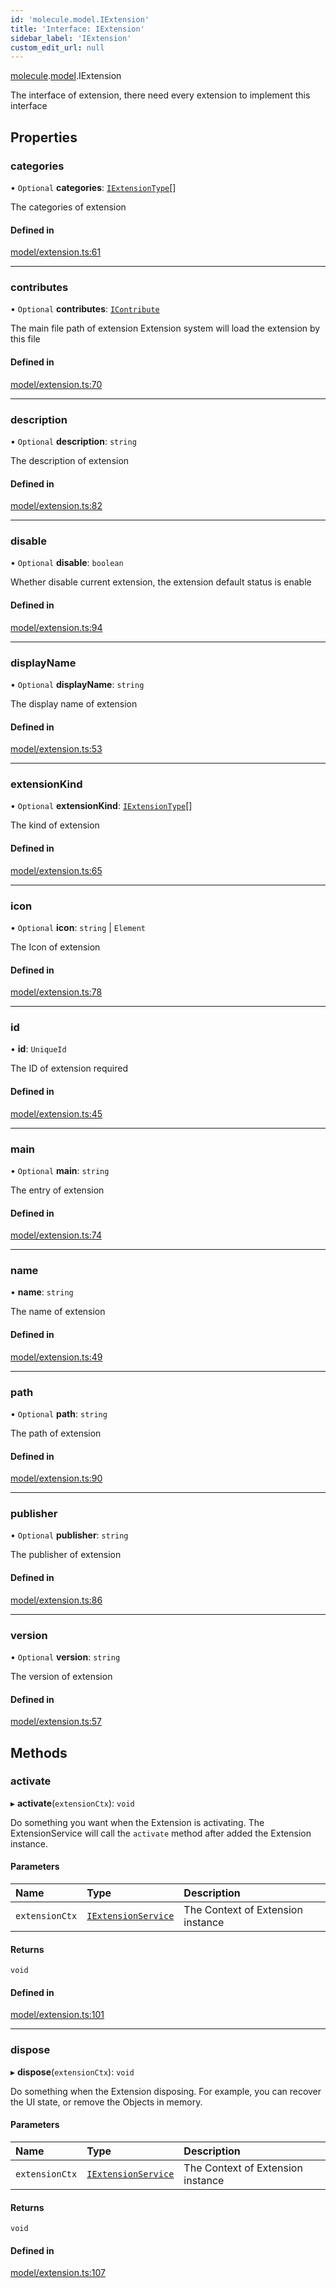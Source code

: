 ```yaml
---
id: 'molecule.model.IExtension'
title: 'Interface: IExtension'
sidebar_label: 'IExtension'
custom_edit_url: null
---
```


[molecule](../namespaces/molecule).[model](../namespaces/molecule.model).IExtension

The interface of extension,
there need every extension to implement this interface

## Properties

### categories

• `Optional` **categories**: [`IExtensionType`](../enums/molecule.model.IExtensionType)[]

The categories of extension

#### Defined in

[model/extension.ts:61](https://github.com/DTStack/molecule/blob/ff1a27ef/src/model/extension.ts#L61)

---

### contributes

• `Optional` **contributes**: [`IContribute`](molecule.model.IContribute)

The main file path of extension
Extension system will load the extension by this file

#### Defined in

[model/extension.ts:70](https://github.com/DTStack/molecule/blob/ff1a27ef/src/model/extension.ts#L70)

---

### description

• `Optional` **description**: `string`

The description of extension

#### Defined in

[model/extension.ts:82](https://github.com/DTStack/molecule/blob/ff1a27ef/src/model/extension.ts#L82)

---

### disable

• `Optional` **disable**: `boolean`

Whether disable current extension, the extension default status is enable

#### Defined in

[model/extension.ts:94](https://github.com/DTStack/molecule/blob/ff1a27ef/src/model/extension.ts#L94)

---

### displayName

• `Optional` **displayName**: `string`

The display name of extension

#### Defined in

[model/extension.ts:53](https://github.com/DTStack/molecule/blob/ff1a27ef/src/model/extension.ts#L53)

---

### extensionKind

• `Optional` **extensionKind**: [`IExtensionType`](../enums/molecule.model.IExtensionType)[]

The kind of extension

#### Defined in

[model/extension.ts:65](https://github.com/DTStack/molecule/blob/ff1a27ef/src/model/extension.ts#L65)

---

### icon

• `Optional` **icon**: `string` \| `Element`

The Icon of extension

#### Defined in

[model/extension.ts:78](https://github.com/DTStack/molecule/blob/ff1a27ef/src/model/extension.ts#L78)

---

### id

• **id**: `UniqueId`

The ID of extension required

#### Defined in

[model/extension.ts:45](https://github.com/DTStack/molecule/blob/ff1a27ef/src/model/extension.ts#L45)

---

### main

• `Optional` **main**: `string`

The entry of extension

#### Defined in

[model/extension.ts:74](https://github.com/DTStack/molecule/blob/ff1a27ef/src/model/extension.ts#L74)

---

### name

• **name**: `string`

The name of extension

#### Defined in

[model/extension.ts:49](https://github.com/DTStack/molecule/blob/ff1a27ef/src/model/extension.ts#L49)

---

### path

• `Optional` **path**: `string`

The path of extension

#### Defined in

[model/extension.ts:90](https://github.com/DTStack/molecule/blob/ff1a27ef/src/model/extension.ts#L90)

---

### publisher

• `Optional` **publisher**: `string`

The publisher of extension

#### Defined in

[model/extension.ts:86](https://github.com/DTStack/molecule/blob/ff1a27ef/src/model/extension.ts#L86)

---

### version

• `Optional` **version**: `string`

The version of extension

#### Defined in

[model/extension.ts:57](https://github.com/DTStack/molecule/blob/ff1a27ef/src/model/extension.ts#L57)

## Methods

### activate

▸ **activate**(`extensionCtx`): `void`

Do something you want when the Extension is activating.
The ExtensionService will call the `activate` method after
added the Extension instance.

#### Parameters

| Name           | Type                                              | Description                       |
| :------------- | :------------------------------------------------ | :-------------------------------- |
| `extensionCtx` | [`IExtensionService`](molecule.IExtensionService) | The Context of Extension instance |

#### Returns

`void`

#### Defined in

[model/extension.ts:101](https://github.com/DTStack/molecule/blob/ff1a27ef/src/model/extension.ts#L101)

---

### dispose

▸ **dispose**(`extensionCtx`): `void`

Do something when the Extension disposing.
For example, you can recover the UI state, or remove the Objects in memory.

#### Parameters

| Name           | Type                                              | Description                       |
| :------------- | :------------------------------------------------ | :-------------------------------- |
| `extensionCtx` | [`IExtensionService`](molecule.IExtensionService) | The Context of Extension instance |

#### Returns

`void`

#### Defined in

[model/extension.ts:107](https://github.com/DTStack/molecule/blob/ff1a27ef/src/model/extension.ts#L107)
